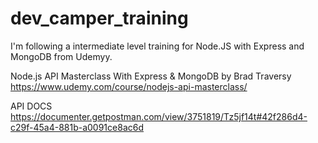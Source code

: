 # dev_camper_training
I'm following a intermediate level training for Node.JS with Express and MongoDB from Udemyy.

Node.js API Masterclass With Express & MongoDB by Brad Traversy
https://www.udemy.com/course/nodejs-api-masterclass/

API DOCS
https://documenter.getpostman.com/view/3751819/Tz5jf14t#42f286d4-c29f-45a4-881b-a0091ce8ac6d
